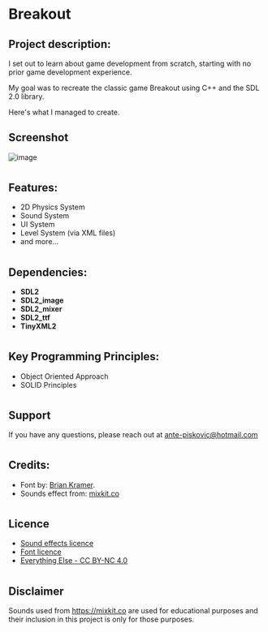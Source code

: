 # Breakout

## Project description:
I set out to learn about game development from scratch, starting with no prior game development experience.

My goal was to recreate the classic game Breakout using C++ and the SDL 2.0 library.

Here's what I managed to create.

## Screenshot
![image](https://github.com/AnteDev00/Breakout/assets/151842550/097db566-f1dd-4473-8c53-7d90fc85f023)
#

## Features:
- 2D Physics System
- Sound System
- UI System
- Level System (via XML files)
- and more...
#

## Dependencies:
- **SDL2**       
- **SDL2_image** 
- **SDL2_mixer** 
- **SDL2_ttf**   
- **TinyXML2**
#

## Key Programming Principles:
- Object Oriented Approach
- SOLID Principles
#
## Support
If you have any questions, please reach out at ante-piskovic@hotmail.com
#
## Credits:
- Font by: [Brian Kramer](https://www.pkeod.com/).
- Sounds effect from: [mixkit.co](https://mixkit.co/free-sound-effects/)
#
## Licence
- [Sound effects licence](https://mixkit.co/license/#sfxFree)
- [Font licence](/Assets/Fonts/NES-Chimera/license.txt)
- [Everything Else - CC BY-NC 4.0](https://creativecommons.org/licenses/by-nc/4.0/)
#
## Disclaimer
Sounds used from https://mixkit.co are used for educational purposes and their inclusion in this project is only for those purposes.
